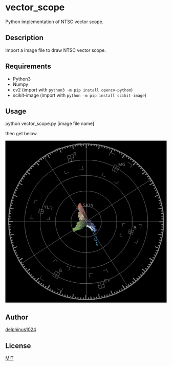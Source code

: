 # vector_scope

Python implementation of NTSC vector scope.

## Description

Import a image file to draw NTSC vector scope.

## Requirements

- Python3
- Numpy
- cv2 (import with `python3 -m pip install opencv-python`)
- scikit-image (import with `python -m pip install scikit-image`)

## Usage

python vector_scope.py [image file name]

then get below.

<img src="result.png" style="width: 600px;"/>

## Author

[delphinus1024](https://github.com/delphinus1024)

## License

[MIT](https://raw.githubusercontent.com/delphinus1024/vector_scope/master/LICENSE.txt)

